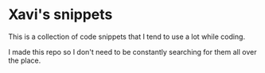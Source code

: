 # Xavi's snippets

This is a collection of code snippets that I tend to use a lot while coding. 

I made this repo so I don't need to be constantly searching for them all over the place.





